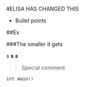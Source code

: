 #ELISA HAS CHANGED THIS

* Bullet points

##Ex

###The smaller it gets

*s* **s** ***s***

>Special comment

```cpp
int main()
```
